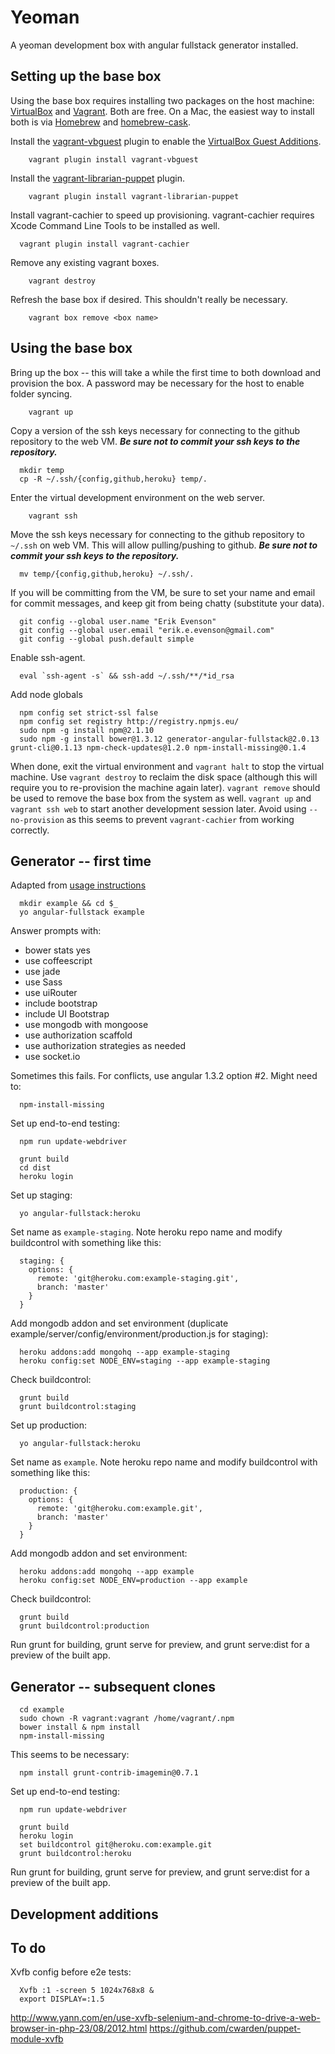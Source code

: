 # Yeoman

A yeoman development box with angular fullstack generator installed.

## Setting up the base box

Using the base box requires installing two packages on the host machine: [VirtualBox](https://www.virtualbox.org/) and [Vagrant](http://www.vagrantup.com/).  Both are free.  On a Mac, the easiest way to install both is via [Homebrew](http://mxcl.github.io/homebrew/) and [homebrew-cask](https://github.com/phinze/homebrew-cask).

Install the [vagrant-vbguest](https://github.com/dotless-de/vagrant-vbguest) plugin to enable the [VirtualBox Guest Additions](https://www.virtualbox.org/manual/ch04.html).

```
	vagrant plugin install vagrant-vbguest
```

Install the [vagrant-librarian-puppet](https://github.com/mhahn/vagrant-librarian-puppet) plugin.

```
	vagrant plugin install vagrant-librarian-puppet
```

Install vagrant-cachier to speed up provisioning.  vagrant-cachier requires Xcode Command Line Tools to be installed as well.

```
  vagrant plugin install vagrant-cachier
```

Remove any existing vagrant boxes.
	
```
	vagrant destroy
```

Refresh the base box if desired.  This shouldn't really be necessary.

```
	vagrant box remove <box name>
```

## Using the base box

Bring up the box -- this will take a while the first time to both download and provision the box.  A password may be necessary for the host to enable folder syncing.

```
	vagrant up
```

Copy a version of the ssh keys necessary for connecting to the github repository to the web VM.  ***Be sure not to commit your ssh keys to the repository.***

```
  mkdir temp
  cp -R ~/.ssh/{config,github,heroku} temp/.
```

Enter the virtual development environment on the web server.

```
	vagrant ssh
```

Move the ssh keys necessary for connecting to the github repository to `~/.ssh` on web VM.  This will allow pulling/pushing to github.  ***Be sure not to commit your ssh keys to the repository.***

```
  mv temp/{config,github,heroku} ~/.ssh/.
```

If you will be committing from the VM, be sure to set your name and email for commit messages, and keep git from being chatty (substitute your data).

```
  git config --global user.name "Erik Evenson"
  git config --global user.email "erik.e.evenson@gmail.com"
  git config --global push.default simple
```

Enable ssh-agent.

```
  eval `ssh-agent -s` && ssh-add ~/.ssh/**/*id_rsa
```

Add node globals

```
  npm config set strict-ssl false
  npm config set registry http://registry.npmjs.eu/
  sudo npm -g install npm@2.1.10
  sudo npm -g install bower@1.3.12 generator-angular-fullstack@2.0.13 grunt-cli@0.1.13 npm-check-updates@1.2.0 npm-install-missing@0.1.4
```

When done, exit the virtual environment and `vagrant halt` to stop the virtual machine.  Use `vagrant destroy` to reclaim the disk space (although this will require you to re-provision the machine again later).  `vagrant remove` should be used to remove the base box from the system as well.  `vagrant up` and `vagrant ssh web` to start another development session later.  Avoid using `--no-provision` as this seems to prevent `vagrant-cachier` from working correctly.

## Generator -- first time

Adapted from [usage instructions](https://github.com/DaftMonk/generator-angular-fullstack)

```
  mkdir example && cd $_
  yo angular-fullstack example
```

Answer prompts with:

- bower stats yes
- use coffeescript
- use jade
- use Sass
- use uiRouter
- include bootstrap
- include UI Bootstrap
- use mongodb with mongoose
- use authorization scaffold
- use authorization strategies as needed
- use socket.io

Sometimes this fails.  For conflicts, use angular 1.3.2 option #2.  Might need to:

```
  npm-install-missing
```

Set up end-to-end testing:

```
  npm run update-webdriver
```

```
  grunt build
  cd dist
  heroku login
```

Set up staging:

```
  yo angular-fullstack:heroku
```

Set name as `example-staging`.  Note heroku repo name and modify buildcontrol with something like this:


```
  staging: {
    options: {
      remote: 'git@heroku.com:example-staging.git',
      branch: 'master'
    }
  }
```

Add mongodb addon and set environment (duplicate example/server/config/environment/production.js for staging):

```
  heroku addons:add mongohq --app example-staging
  heroku config:set NODE_ENV=staging --app example-staging
```

Check buildcontrol:

```
  grunt build
  grunt buildcontrol:staging
```

Set up production:

```
  yo angular-fullstack:heroku
```

Set name as `example`.  Note heroku repo name and modify buildcontrol with something like this:


```
  production: {
    options: {
      remote: 'git@heroku.com:example.git',
      branch: 'master'
    }
  }
```

Add mongodb addon and set environment:

```
  heroku addons:add mongohq --app example
  heroku config:set NODE_ENV=production --app example
```

Check buildcontrol:

```
  grunt build
  grunt buildcontrol:production
```

Run grunt for building, grunt serve for preview, and grunt serve:dist for a preview of the built app.

## Generator -- subsequent clones

```
  cd example
  sudo chown -R vagrant:vagrant /home/vagrant/.npm
  bower install & npm install
  npm-install-missing
```

This seems to be necessary:

```
  npm install grunt-contrib-imagemin@0.7.1
```

Set up end-to-end testing:

```
  npm run update-webdriver
```

```
  grunt build
  heroku login
  set buildcontrol git@heroku.com:example.git
  grunt buildcontrol:heroku
```
Run grunt for building, grunt serve for preview, and grunt serve:dist for a preview of the built app.

## Development additions

## To do

Xvfb config before e2e tests:

```
  Xvfb :1 -screen 5 1024x768x8 &
  export DISPLAY=:1.5
```

http://www.yann.com/en/use-xvfb-selenium-and-chrome-to-drive-a-web-browser-in-php-23/08/2012.html
https://github.com/cwarden/puppet-module-xvfb



